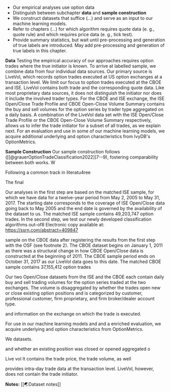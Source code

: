 - Our empirical analyses use option data
- Distinguish between subchapter **data** and **sample construction**
- We construct datasets that suffice (...) and serve as an input to our machine learning models. 
- Refer to chapters (...) for which algorithm requires quote data (e. g., quote rule) and which requires price data (e. g., tick test).
- Provide summary statistics, but wait until pre-processing and generation of true labels are introduced. May add pre-processing and generation of true labels in this chapter.

**Data**
Testing the empirical accuracy of our approaches requires option trades where the true initiator is known. To arrive at labelled sample, we combine data from four individual data sources. Our primary source is LiveVol, which records option trades executed at US option exchanges at a transaction level. We limit our focus to option trades executed at the CBOE and ISE. LiveVol contains both trade and the corresponding quote data. Like most proprietary data sources, it does not distinguish the initiator nor does it include the involved trader types. For the CBOE and ISE exchange, the ISE Open/Close Trade Profile and CBOE Open-Close Volume Summary contains the buy and sell volumes for the option series by trader type aggregated on a daily basis. A combination of the LiveVol data set with the ISE Open/Close Trade Profile or the CBOE Open-Close Volume Summary respectively, allows us to infer the trade initiator for a subset of all trades, as we explain next. For an evaluation and use in some of our machine learning models, we acquire additional underlying and option characteristics from IvyDB's OptionMetrics.

**Sample Construction**
Our sample construction follows ([[@grauerOptionTradeClassification2022]]7--9), fostering comparability between both works. W

Following a common track in literatu4ree

The final


Our analyses in the first step are based on the matched ISE sample, for which we have data for a twelve-year period from May 2, 2005 to May 31, 2017. The starting date corresponds to the coverage of ISE Open/Close data going back to May 2005 and the end date is governed by the availability of the dataset to us. The matched ISE sample contains 49,203,747 option trades. In the second step, we test our newly developed classification algorithms out-of8 Electronic copy available at: https://ssrn.com/abstract=409847

sample on the CBOE data after registering the results from the first step with the OSF (see footnote 2). The CBOE dataset begins on January 1, 2011 as there was a structural change in how CBOE Open/Close data is constructed at the beginning of 2011. The CBOE sample period ends on October 31, 2017 as our LiveVol data goes to this date. The matched CBOE sample contains 37,155,412 option trades


Our two Open/Close datasets from the ISE and the CBOE each contain daily buy and sell trading volumes for the option series traded at the two exchanges. The volume is disaggregated by whether the trades open new or close existing option positions and is categorized by customer, professional customer, firm proprietary, and firm broker/dealer account type.


and information on the exchange on which the trade is executed. 



For use in our machine learning models and and a enriched evaluation, we acquire underlying and option characteristics from OptionMetrics.

We datasets.


and whether an existing position was closed or opened aggregated o

Live vol It contains the trade price, the trade volume, as well 


  provides intra-day trade data at the transaction level. LiveVol, however, does not contain the trade initiator.

**Notes:**
[[🌏Dataset notes]]